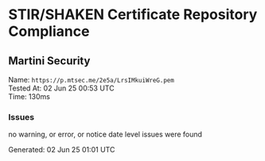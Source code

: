 # STIR/SHAKEN Certificate Repository Compliance

## Martini Security

Name: `https://p.mtsec.me/2e5a/LrsIMkuiWreG.pem`\
Tested At: 02 Jun 25 00:53 UTC\
Time: 130ms

### Issues

no warning, or error, or notice date level issues were found

Generated: 02 Jun 25 01:01 UTC